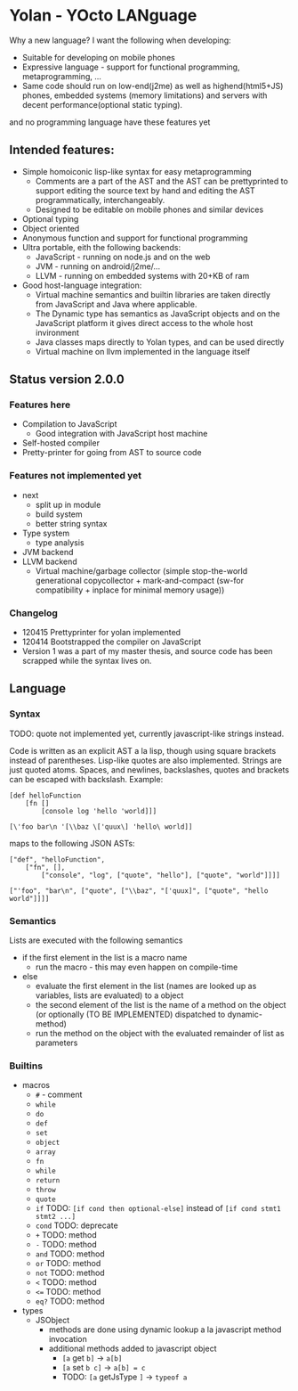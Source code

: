 # Yolan - YOcto LANguage

Why a new language?  I want the following when developing:

- Suitable for developing on mobile phones
- Expressive language - support for functional programming, metaprogramming, ...
- Same code should run on low-end(j2me) as well as highend(html5+JS) phones, embedded systems (memory limitations) and servers with decent performance(optional static typing).

and no programming language have these features yet

## Intended features:

- Simple homoiconic lisp-like syntax for easy metaprogramming
    - Comments are a part of the AST and the AST can be prettyprinted to support editing the source text by hand and editing the AST programmatically, interchangeably.
    - Designed to be editable on mobile phones and similar devices
- Optional typing
- Object oriented
- Anonymous function and support for functional programming
- Ultra portable, eith the following backends:
    - JavaScript - running on node.js and on the web
    - JVM - running on android/j2me/...
    - LLVM - running on embedded systems with 20+KB of ram
- Good host-language integration: 
    - Virtual machine semantics and builtin libraries are taken directly from JavaScript and Java where applicable.
    - The Dynamic type has semantics as JavaScript objects and on the JavaScript platform it gives direct access to the whole host invironment
    - Java classes maps directly to Yolan types, and can be used directly
    - Virtual machine on llvm implemented in the language itself

## Status version 2.0.0 

### Features here
- Compilation to JavaScript
    - Good integration with JavaScript host machine
- Self-hosted compiler
- Pretty-printer for going from AST to source code

### Features not implemented yet
- next
    - split up in module
    - build system
    - better string syntax
- Type system
    - type analysis
- JVM backend
- LLVM backend
    - Virtual machine/garbage collector (simple stop-the-world generational copycollector + mark-and-compact (sw-for compatibility + inplace for minimal memory usage))
### Changelog
- 120415 Prettyprinter for yolan implemented
- 120414 Bootstrapped the compiler on JavaScript
- Version 1 was a part of my master thesis, and source code has been scrapped while the syntax lives on.


## Language

### Syntax

TODO: quote not implemented yet, currently javascript-like strings instead.

Code is written as an explicit AST a la lisp, though using square brackets instead of parentheses. Lisp-like quotes are also implemented. Strings are just quoted atoms. Spaces, and newlines, backslashes, quotes and brackets can be escaped with backslash. Example:

    [def helloFunction
        [fn []
            [console log 'hello 'world]]]

    [\'foo bar\n '[\\baz \['quux\] 'hello\ world]]

maps to the following JSON ASTs:

    ["def", "helloFunction", 
        ["fn", [], 
            ["console", "log", ["quote", "hello"], ["quote", "world"]]]]

    ["'foo", "bar\n", ["quote", ["\\baz", "['quux]", ["quote", "hello world"]]]]


### Semantics

Lists are executed with the following semantics

- if the first element in the list is a macro name
    - run the macro - this may even happen on compile-time
- else
    - evaluate the first element in the list (names are looked up as variables, lists are evaluated) to a object
    - the second element of the list is the name of a method on the object (or optionally (TO BE IMPLEMENTED) dispatched to dynamic-method)
    - run the method on the object with the evaluated remainder of list as parameters

### Builtins

- macros
    - `#` - comment
    - `while`
    - `do` 
    - `def` 
    - `set` 
    - `object` 
    - `array` 
    - `fn` 
    - `while` 
    - `return` 
    - `throw` 
    - `quote`
    - `if` TODO: `[if cond then optional-else]` instead of `[if cond stmt1 stmt2 ...]`
    - `cond` TODO: deprecate
    - `+` TODO: method
    - `-` TODO: method
    - `and` TODO: method
    - `or` TODO: method
    - `not` TODO: method
    - `<` TODO: method
    - `<=` TODO: method
    - `eq?` TODO: method
- types
    - JSObject
        - methods are done using dynamic lookup a la javascript method invocation
        - additional methods added to javascript object
            - `[a` get `b]` -> `a[b]`
            - `[a` set `b c]` -> `a[b] = c`
            - TODO: `[a` getJsType `]` -> `typeof a`
